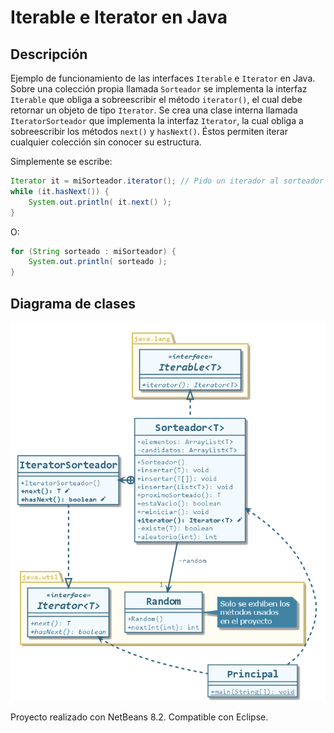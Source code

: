 # Iterable e Iterator en Java

## Descripción

Ejemplo de funcionamiento de las interfaces `Iterable` e `Iterator` en Java.
Sobre una colección propia llamada `Sorteador` se implementa la interfaz `Iterable` que obliga a sobreescribir el método `iterator()`, el cual debe retornar un objeto de tipo `Iterator`.
Se crea una clase interna llamada `IteratorSorteador` que implementa la interfaz `Iterator`, la cual obliga a sobreescribir los métodos `next()` y `hasNext()`. Éstos permiten iterar cualquier colección sin conocer su estructura.

Simplemente se escribe:

```java
Iterator it = miSorteador.iterator(); // Pido un iterador al sorteador
while (it.hasNext()) {
    System.out.println( it.next() );
}
```
O:

```java
for (String sorteado : miSorteador) {
    System.out.println( sorteado );
}
```
## Diagrama de clases

![Diagrama de clases](src/uml/clases-iterable-iterator-java.png)

Proyecto realizado con NetBeans 8.2. Compatible con Eclipse.